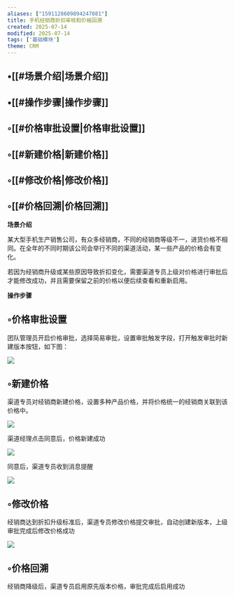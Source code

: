 ```yaml
---
aliases: ["1591128609894247081"]
title: 手机经销商折扣审核和价格回溯
created: 2025-07-14
modified: 2025-07-14
tags: ['基础模块']
theme: CRM
---
```


## •[[#场景介绍|场景介绍]]

## •[[#操作步骤|操作步骤]]

## ◦[[#价格审批设置|价格审批设置]]

## ◦[[#新建价格|新建价格]]

## ◦[[#修改价格|修改价格]]

## ◦[[#价格回溯|价格回溯]]

**场景介绍**

某大型手机生产销售公司，有众多经销商，不同的经销商等级不一，进货价格不相同。在全年的不同时期该公司会举行不同的渠道活动，某一些产品的价格会有变化。

若因为经销商升级或某些原因导致折扣变化，需要渠道专员上级对价格进行审批后才能修改成功，并且需要保留之前的价格以便后续查看和重新启用。

**操作步骤**

## ◦价格审批设置

团队管理员开启价格审批，选择简易审批，设置审批触发字段，打开触发审批时新建版本按钮，如下图：

![](https://myhelpdoc.oss-cn-heyuan.aliyuncs.com/mdimages/8153d8b59fd7a4e2f7df80a7ba0de230.jpg)

## ◦新建价格

渠道专员对经销商新建价格，设置多种产品价格，并将价格统一的经销商关联到该价格中。

![](https://myhelpdoc.oss-cn-heyuan.aliyuncs.com/mdimages/131b1300edf4c2030a81ab60091832a0.jpg)

渠道经理点击同意后，价格新建成功

![](https://myhelpdoc.oss-cn-heyuan.aliyuncs.com/mdimages/cf9db4d0b357eb75e306425435416909.jpg)

同意后，渠道专员收到消息提醒

![](https://myhelpdoc.oss-cn-heyuan.aliyuncs.com/mdimages/6549c9594916314ca8a0859d8b54f40b.jpg)

## ◦修改价格

经销商达到折扣升级标准后，渠道专员修改价格提交审批，自动创建新版本，上级审批完成后修改价格成功

![](https://myhelpdoc.oss-cn-heyuan.aliyuncs.com/mdimages/302c9fa71ff68f23a8f9b11db94593f2.jpg)

## ◦价格回溯

经销商降级后，渠道专员启用原先版本价格，审批完成后启用成功

